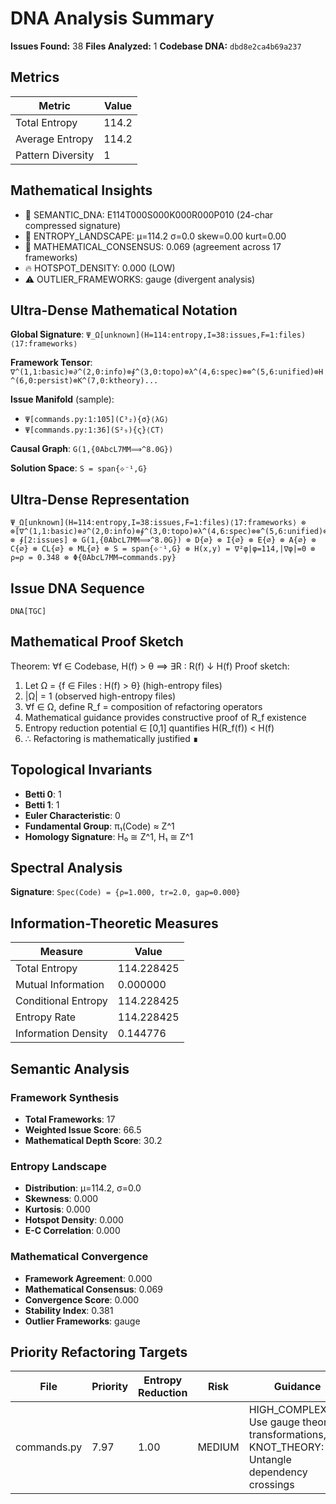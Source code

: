 # DNA Analysis Summary

**Issues Found:** 38
**Files Analyzed:** 1
**Codebase DNA:** `dbd8e2ca4b69a237`

## Metrics

| Metric | Value |
|--------|-------|
| Total Entropy | 114.2 |
| Average Entropy | 114.2 |
| Pattern Diversity | 1 |

## Mathematical Insights

- 🧬 SEMANTIC_DNA: E114T000S000K000R000P010 (24-char compressed signature)
- 🌄 ENTROPY_LANDSCAPE: μ=114.2 σ=0.0 skew=0.00 kurt=0.00
- 🔬 MATHEMATICAL_CONSENSUS: 0.069 (agreement across 17 frameworks)
- 🔥 HOTSPOT_DENSITY: 0.000 (LOW)
- ⚠️  OUTLIER_FRAMEWORKS: gauge (divergent analysis)

## Ultra-Dense Mathematical Notation

**Global Signature**: `Ψ_Ω[unknown](H=114:entropy,I=38:issues,F=1:files)⟨17:frameworks⟩`

**Framework Tensor**: `∇^(1,1:basic)⊗∂^(2,0:info)⊗∮^(3,0:topo)⊗λ^(4,6:spec)⊗⊗^(5,6:unified)⊗H^(6,0:persist)⊗K^(7,0:ktheory)...`

**Issue Manifold** (sample):
- `Ψ[commands.py:1:105](C³₂){σ}⟨λG⟩`
- `Ψ[commands.py:1:36](S²₉){ς}⟨CT⟩`

**Causal Graph**: `G(1,{0AbcL7MM⟹^8.0G})`

**Solution Space**: `S = span{⟡⁻¹,G}`

## Ultra-Dense Representation

```
Ψ_Ω[unknown](H=114:entropy,I=38:issues,F=1:files)⟨17:frameworks⟩ ⊗ ⊗[∇^(1,1:basic)⊗∂^(2,0:info)⊗∮^(3,0:topo)⊗λ^(4,6:spec)⊗⊗^(5,6:unified)⊗H^(6,0:persist)⊗K^(7,0:ktheory)⊗∞^(8,0:ultimate)⊗⟂^(9,0:percol)⊗Ω^(10,1:random)⊗G^(11,14:gauge)⊗S^(12,1:spin)⊗⟡^(13,0:knot)⊗M^(14,1:matroid)⊗C^(15,1:category)⊗T^(16,6:tropical)⊗Σ^(17,1:advanced)] ⊗ ∮[2:issues] ⊗ G(1,{0AbcL7MM⟹^8.0G}) ⊗ D{∅} ⊗ I{∅} ⊗ E{∅} ⊗ A{∅} ⊗ C{∅} ⊗ CL{∅} ⊗ ML{∅} ⊗ S = span{⟡⁻¹,G} ⊗ H(x,y) = ∇²φ|φ=114,|∇φ|=0 ⊗ ρ=ρ = 0.348 ⊗ Φ{0AbcL7MM→commands.py}
```

## Issue DNA Sequence

```
DNA[TGC]
```

## Mathematical Proof Sketch

Theorem: ∀f ∈ Codebase, H(f) > θ ⟹ ∃R : R(f) ↓ H(f)
Proof sketch:
1. Let Ω = {f ∈ Files : H(f) > θ} (high-entropy files)
2. |Ω| = 1 (observed high-entropy files)
3. ∀f ∈ Ω, define R_f = composition of refactoring operators
4. Mathematical guidance provides constructive proof of R_f existence
5. Entropy reduction potential ∈ [0,1] quantifies H(R_f(f)) < H(f)
6. ∴ Refactoring is mathematically justified ∎

## Topological Invariants

- **Betti 0**: 1
- **Betti 1**: 1
- **Euler Characteristic**: 0
- **Fundamental Group**: π₁(Code) ≈ Z^1
- **Homology Signature**: H₀ ≅ Z^1, H₁ ≅ Z^1

## Spectral Analysis

**Signature**: `Spec(Code) = {ρ=1.000, tr=2.0, gap=0.000}`

## Information-Theoretic Measures

| Measure | Value |
|---------|-------|
| Total Entropy | 114.228425 |
| Mutual Information | 0.000000 |
| Conditional Entropy | 114.228425 |
| Entropy Rate | 114.228425 |
| Information Density | 0.144776 |

## Semantic Analysis

### Framework Synthesis
- **Total Frameworks**: 17
- **Weighted Issue Score**: 66.5
- **Mathematical Depth Score**: 30.2

### Entropy Landscape
- **Distribution**: μ=114.2, σ=0.0
- **Skewness**: 0.000
- **Kurtosis**: 0.000
- **Hotspot Density**: 0.000
- **E-C Correlation**: 0.000

### Mathematical Convergence
- **Framework Agreement**: 0.000
- **Mathematical Consensus**: 0.069
- **Convergence Score**: 0.000
- **Stability Index**: 0.381
- **Outlier Frameworks**: gauge

## Priority Refactoring Targets

| File | Priority | Entropy Reduction | Risk | Guidance |
|------|----------|-------------------|------|----------|
| commands.py | 7.97 | 1.00 | MEDIUM | HIGH_COMPLEXITY: Use gauge theory transformations, KNOT_THEORY: Untangle dependency crossings |
